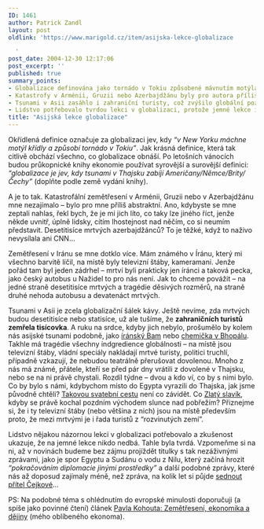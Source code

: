 ```yaml
---
ID: 1461
author: Patrick Zandl
layout: post
oldlink: 'https://www.marigold.cz/item/asijska-lekce-globalizace

  '
post_date: 2004-12-30 12:17:06
post_excerpt: ''
published: true
summary_points:
- Globalizace definována jako tornádo v Tokiu způsobené mávnutím motýla v New Yorku.
- Katastrofy v Arménii, Gruzii nebo Azerbajdžánu byly pro autora příliš abstraktní.
- Tsunami v Asii zasáhlo i zahraniční turisty, což zvýšilo globální pozornost.
- Lidstvo potřebovalo tvrdou lekci v globalizaci, protože jemné lekce ignorovalo.
title: "Asijská lekce globalizace"
---
```


<p>

Okřídlená definice označuje za globalizaci jev, kdy <i>&#8220;v New Yorku máchne motýl křídly a způsobí tornádo v Tokiu&#8221;</i>. Jak krásná definice, která tak citlivě obchází všechno, co globalizace obnáší. Po letošních vánocích budou průkopnické knihy ekonomie používat syrovější a surovější definici: <i>&#8220;globalizace je jev, kdy tsunami v Thajsku zabíjí Američany/Němce/Brity/Čechy&#8221;</i> (doplňte podle země vydání knihy).</p>

<p>

A je to tak. Katastrofální zemětřesení v Arménii, Gruzii nebo v Azerbajdžánu mne nezajímalo – bylo pro mne příliš abstraktní. Ano, kdybyste se mne zeptali nahlas, řekl bych, že je mi jich líto, co taky lze jiného říct, jenže někde uvnitř, úplně lidsky, cítím lhostejnost nad něčím, co si neumím představit. Desetitisíce mrtvých azerbajdžánců? To je těžké, když to naživo nevysílala ani CNN… </p>

<p>

Zemětřesení v Iránu se mne dotklo více. Mám známého v Íránu, který mi všechno barvitě líčil, na místě byly televizní štáby, kameramani. Jenže pořád tam byl jeden zádrhel – mrtví byli prakticky jen íránci a taková pecka, jako český autobus u Nažidel to pro nás není. Jak to chceme povážit – na jedné straně desetitisíce mrtvých a tragédie děsivých rozměrů, na straně druhé nehoda autobusu a devatenáct mrtvých. </p>

<p>

Tsunami v Asii je zcela globalizační šálek kávy. Ještě nevíme, zda mrtvých budou desetitisíce nebo statisíce, už ale tušíme, že <b>zahraničních turistů zemřela tisícovka</b>. A ruku na srdce, kdyby jich nebylo, prošumělo by kolem nás asijské tsunami podobně, jako <a href="http://zpravy.idnes.cz/zahranicni.asp?r=zahranicni&amp;c=A031226_105644_zahranicni_mad">íránský Bam</a> nebo <a href="http://respekt.inway.cz/clanek_print.php?sel_id=2145&amp;rocnik=2004">chemička v Bhopálu</a>.  Takhle má tragédie všechny indgredience globálnosti – na místě jsou televizní štáby, vládní speciály nakládají mrtvé turisty, politici truchlí, případně vzkazují, že nebudou teatrálně přerušovat dovolenou. Mnoho z nás má známé, přátele, kteří se před pár dny vrátili z dovolené v Thajsku, nebo se na ni právě chystali. Rozdíl týdne – dvou a kdo ví, co by s nimi bylo. Co by bylo s námi, kdybychom místo do Egypta vyrazili do Thajska, jak jsme původně chtěli? <a href="http://zpravy.idnes.cz/domaci.asp?r=domaci&amp;c=A041229_095500_domaci_jpl">Takovou svatební cestu</a> není co závidět. Co <a href="http://zpravy.idnes.cz/domaci.asp?r=domaci&amp;c=A041230_072638_domaci_jpl">Zlatý slavík</a>, kdyby se právě kochal pozdním východem slunce nad pobřežím? Přiznejme si, že i ty televizní štáby (nebo většina z nich) jsou na místě především proto, že mezi mrtvými je i řada turistů z &#8220;rozvinutých zemí&#8221;.</p>

<p>

Lidstvo nějakou názornou lekci v globalizaci potřebovalo a zkušenost ukazuje, že na jemné lekce nikdo nedbá. Tahle byla tvrdá. Vzpomeňme si na ni, až v novinách budeme bez zájmu projíždět titulky s tak nezáživnými zprávami, jako je spor Egyptu a Sudánu o vodu z Nilu, který začíná hrozit <i>&#8220;pokračováním diplomacie jinými prostředky&#8221;</i>  a další podobné zprávy, které nás až doposud zajímaly méně, než zpráva, na kolik let si půjde <a href="http://www.blesk.cz/Clanek47983.htm">sednout přítel Čejkové</a>…
</p>

<p>

PS: Na podobné téma s ohlédnutím do evropské minulosti doporučuji (a spíše jako povinné čtení) článek <a href="http://pavelkohout.blogspot.com/2004/12/zemtesen-ekonomika-djiny.html">Pavla Kohouta: Zemětřesení, ekonomika a dějiny</a> (mého oblíbeného ekonoma).
</p>
